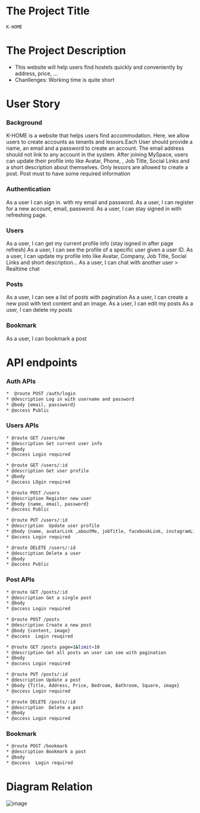 # The Project Title
    K-HOME
# The Project Description
- This website will help users find hostels quickly and conveniently by address, price, ...
- Chanllenges: Working time is quite short
# User Story
### Background
K-HOME is a website that helps users find accommodation. Here, we allow users to create accounts as tenants and lessors.Each User should provide a name, an email and a password to create an account.
The email address should not link to any account in the system. After joining MySpace, users can update their profile into like Avatar, Phone, , Job Title, Social Links and a short description about themselves.
Only lessors are allowed to create a post. Post must to have some required information

### Authentication
As a user I can sign in. with my email and password.
As a user, I can register for a new account, email, password.
As a user, I can stay signed in with refreshing page.

### Users
As a user, I can get my current profile info (stay isgned in after page refresh)
As a user, I can see the profile of a specific user given a user ID.
As a user, I can update my profile into like Avatar, Company, Job Title, Social Links and short description...
As a user, I can chat with another user > Realtime chat

### Posts
As a user, I can see a list of posts with pagination
As a user, I can create a new post with text content and an image.
As a user, I can edit my posts
As a user, I can delete my posts

### Bookmark
As a user, I can bookmark a post

# API endpoints
### Auth APIs
```sh
*  @route POST /auth/login
* @description Log in with username and password
* @body {email, passsword}
* @access Public
```

### Users APIs
```sh
* @route GET /users/me
* @description Get current user info
* @body
* @access Login required
```

```sh
* @route GET /users/:id
* @description Get user profile
* @body
* @access LOgin required
```

```sh
* @route POST /users
* @description Register new user
* @body {name, email, password}
* @access Public
```

```sh
* @route PUT /users/:id
* @description  Update user profile
* @body {name, avatarLink ,aboutMe, jobTitle, facebookLink, instagramLink}
* @access Login required
```

```sh
* @route DELETE /users/:id
* @description Delete a user
* @body 
* @access Public
```

### Post APIs

```sh
* @route GET /posts/:id
* @description Get a single post
* @body 
* @access Login required
```

```sh
* @route POST /posts
* @description Create a new post
* @body {content, image}
* @access  Login reuqired
```
```sh
* @route GET /posts page=1&limit=10
* @description Get all posts an user can see with pagination 
* @body
* @access Login required
```

```sh
* @route PUT /posts/:id
* @description Update a post
* @body {Title, Address, Price, Bedroom, Bathroom, Square, image}
* @access Login required
```

```sh
* @route DELETE /posts/:id
* @description  Delete a post
* @body 
* @access Login required
```
### Bookmark
```sh
* @route POST /bookmark
* @description Bookmark a post
* @body 
* @access  Login required
```


# Diagram Relation
![image](https://user-images.githubusercontent.com/110405220/207801283-fb8c0ade-6b15-498c-a399-0f7afc73025b.png)








